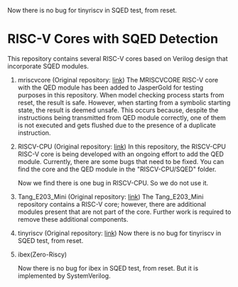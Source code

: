 Now there is no bug for tinyriscv in SQED test, from reset.

# RISC-V Cores with SQED Detection

This repository contains several RISC-V cores based on Verilog design that incorporate SQED modules.

1. mriscvcore (Original repository: [link](https://github.com/onchipuis/mriscvcore))
   The MRISCVCORE RISC-V core with the QED module has been added to JasperGold for testing purposes in this repository. When model checking process starts from reset, the result is safe. However, when starting from a symbolic starting state, the result is deemed unsafe. This occurs because, despite the instructions being transmitted from QED module correctly, one of them is not executed and gets flushed due to the presence of a duplicate instruction.
2. RISCV-CPU (Original repository: [link](https://github.com/georgetoader/RISCV-CPU))
   In this repository, the RISCV-CPU RISC-V core is being developed with an ongoing effort to add the QED module. Currently, there are some bugs that need to be fixed. You can find the core and the QED module in the "RISCV-CPU/SQED" folder.

   Now we find there is one bug in RISCV-CPU. So we do not use it.
3. Tang_E203_Mini (Original repository: [link](https://github.com/Lichee-Pi/Tang_E203_Mini))
   The Tang_E203_Mini repository contains a RISC-V core; however, there are additional modules present that are not part of the core. Further work is required to remove these additional components.
4. tinyriscv (Original repository: [link](https://github.com/liangkangnan/tinyriscv))
   Now there is no bug for tinyriscv in SQED test, from reset.
5. ibex(Zero-Riscy)

   Now there is no bug for ibex in SQED test, from reset. But it is implemented by SystemVerilog.
